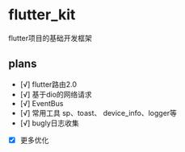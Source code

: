# flutter_kit

flutter项目的基础开发框架

## plans

- [√] flutter路由2.0
- [√] 基于dio的网络请求
- [√] EventBus
- [√] 常用工具 sp、toast、 device_info、logger等
- [√] bugly日志收集
- [x] 更多优化